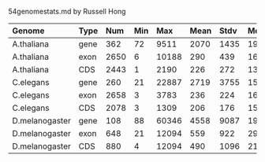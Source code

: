 54genomestats.md by Russell Hong

| Genome			| Type	|  Num	|  Min	|  Max	| Mean	| Stdv	|  Med	|
|:------------------|:------|:------|:------|:------|:------|:------|:------|
| A.thaliana		| gene	|  362	|  72	|  9511	| 2070	| 1435	| 1901	|
| A.thaliana		| exon	| 2650	|   6	| 10188	|  290	|  439	|  162	|
| A.thaliana		|  CDS	| 2443	|   1	|  2190	|  226	|  272	|  137	|
| C.elegans			| gene	|  260	|  21	| 22887	| 2719	| 3755	| 1524	|
| C.elegans			| exon	| 2658	|   3	|  3783	|  236	|  224	|  163	|
| C.elegans			|  CDS	| 2078	|   3	|  1309	|  206	|  176	|  153	|
| D.melanogaster	| gene	|  108	|  88	| 60346	| 4558	| 9087	| 1903	|
| D.melanogaster	| exon	|  648	|  21	| 12094	|  559	|  922	|  290	|
| D.melanogaster	|  CDS	|  880	|   4	| 12094	|  490	| 1096	|  214	|